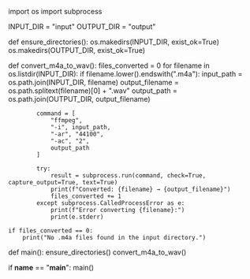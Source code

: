import os
import subprocess

INPUT_DIR = "input"
OUTPUT_DIR = "output"

def ensure_directories():
    os.makedirs(INPUT_DIR, exist_ok=True)
    os.makedirs(OUTPUT_DIR, exist_ok=True)

def convert_m4a_to_wav():
    files_converted = 0
    for filename in os.listdir(INPUT_DIR):
        if filename.lower().endswith(".m4a"):
            input_path = os.path.join(INPUT_DIR, filename)
            output_filename = os.path.splitext(filename)[0] + ".wav"
            output_path = os.path.join(OUTPUT_DIR, output_filename)

            command = [
                "ffmpeg",
                "-i", input_path,
                "-ar", "44100",
                "-ac", "2",
                output_path
            ]

            try:
                result = subprocess.run(command, check=True, capture_output=True, text=True)
                print(f"Converted: {filename} → {output_filename}")
                files_converted += 1
            except subprocess.CalledProcessError as e:
                print(f"Error converting {filename}:")
                print(e.stderr)

    if files_converted == 0:
        print("No .m4a files found in the input directory.")

def main():
    ensure_directories()
    convert_m4a_to_wav()

if __name__ == "__main__":
    main()
